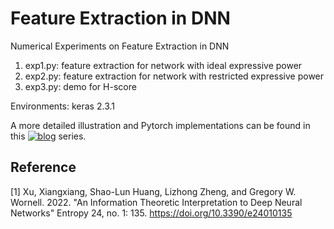 # Feature Extraction in DNN
Numerical Experiments on Feature Extraction in DNN 

1. exp1.py: feature extraction for network with ideal expressive power
2. exp2.py: feature extraction for network with restricted expressive power
3. exp3.py: demo for H-score

Environments: keras 2.3.1

A more detailed illustration and Pytorch implementations can be found in this [![blog](https://img.shields.io/badge/blog-gilearning.github.io-black)](https://gilearning.github.io/) series.

## Reference
[1] Xu, Xiangxiang, Shao-Lun Huang, Lizhong Zheng, and Gregory W. Wornell. 2022. "An Information Theoretic Interpretation to Deep Neural Networks" Entropy 24, no. 1: 135. https://doi.org/10.3390/e24010135

